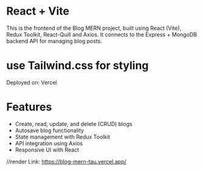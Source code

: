 # React + Vite

This is the frontend of the Blog MERN project, built using React (Vite), Redux Toolkit, React-Quill and Axios.
It connects to the Express + MongoDB backend API for managing blog posts.

# use Tailwind.css for styling

Deployed on: Vercel

# Features

- Create, read, update, and delete (CRUD) blogs
- Autosave blog functionality
- State management with Redux Toolkit
- API integration using Axios
- Responsive UI with React

//render Link: https://blog-mern-tau.vercel.app/